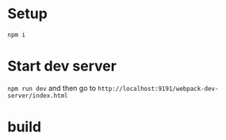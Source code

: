 # Setup

`npm i`

# Start dev server

`npm run dev` and then go to `http://localhost:9191/webpack-dev-server/index.html`

# build


